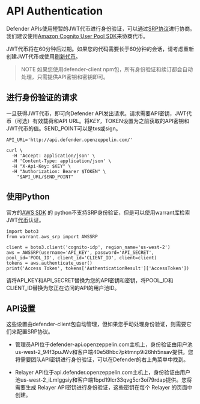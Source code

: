 # API Authentication
Defender APIs使用短暂的JWT代币进行身份验证，可以通过[SRP协议](https://en.wikipedia.org/wiki/Secure_Remote_Password_protocol)进行协商。我们建议使用[Amazon Cognito User Pool SDK](https://docs.aws.amazon.com/cognito/latest/developerguide/cognito-integrate-apps.html)来协商代币。

JWT代币将在60分钟后过期。如果您的代码需要长于60分钟的会话，请考虑重新创建JWT代币或使用[刷新代币](https://docs.aws.amazon.com/cognito/latest/developerguide/amazon-cognito-user-pools-using-tokens-with-identity-providers.html)。

> NOTE
如果您使用defender-client npm包，所有身份验证和续订都会自动处理，只需提供API密钥和密钥即可。
## 进行身份验证的请求

一旦获得JWT代币，即可向Defender API发出请求。请求需要API密钥，JWT代币（可选）有效载荷和API URL。将$KEY，$TOKEN设置为之前获取的API密钥和JWT代币的值。$END_POINT可以是txs或sign。
```
API_URL='http://api.defender.openzeppelin.com/'

curl \
  -H 'Accept: application/json' \
  -H 'Content-Type: application/json' \
  -H "X-Api-Key: $KEY" \
  -H "Authorization: Bearer $TOKEN" \
    "$API_URL/$END_POINT"
```

## 使用Python
官方的[AWS SDK](https://aws.amazon.com/sdk-for-python/) 的 python不支持SRP身份验证，但是可以使用warrant库检索JWT[代币](https://github.com/capless/warrant#cognito-srp-utility)认证。
```
import boto3
from warrant.aws_srp import AWSSRP

client = boto3.client('cognito-idp', region_name='us-west-2')
aws = AWSSRP(username='API_KEY', password='API_SECRET', pool_id='POOL_ID', client_id='CLIENT_ID', client=client)
tokens = aws.authenticate_user()
print('Access Token', tokens['AuthenticationResult']['AccessToken'])
```

请将API_KEY和API_SECRET替换为您的API密钥和密钥，将POOL_ID和CLIENT_ID替换为您正在访问的API的用户池ID。

## API设置
这些设置由defender-client包自动管理，但如果您手动处理身份验证，则需要它们来配置SRP协议。

* 管理员API位于defender-api.openzeppelin.com主机上，身份验证由用户池us-west-2_94f3puJWv和客户端40e58hbc7pktmnp9i26hh5nsav提供。您将需要团队API密钥进行身份验证，可以在Defender的右上角菜单中找到。

*  Relayer API位于api.defender.openzeppelin.com主机上，身份验证由用户池us-west-2_iLmIggsiy和客户端1bpd19lcr33qvg5cr3oi79rdap提供。您将需要生成 Relayer API密钥进行身份验证，这些密钥在每个 Relayer 的页面中创建。